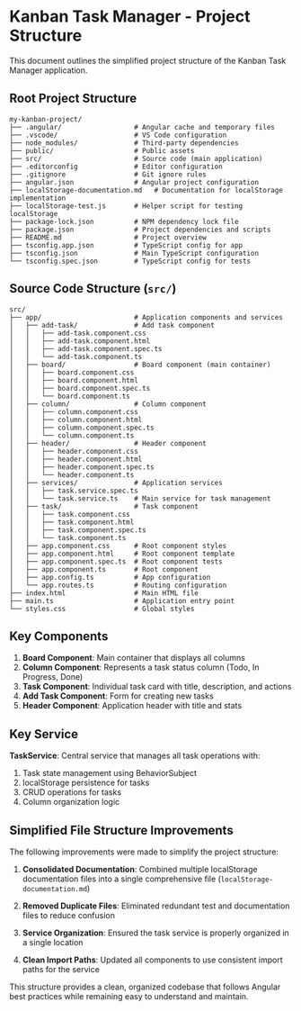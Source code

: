 # Kanban Task Manager - Project Structure

This document outlines the simplified project structure of the Kanban Task Manager application.

## Root Project Structure

```
my-kanban-project/
├── .angular/                  # Angular cache and temporary files
├── .vscode/                   # VS Code configuration
├── node_modules/              # Third-party dependencies
├── public/                    # Public assets
├── src/                       # Source code (main application)
├── .editorconfig              # Editor configuration
├── .gitignore                 # Git ignore rules
├── angular.json               # Angular project configuration
├── localStorage-documentation.md   # Documentation for localStorage implementation
├── localStorage-test.js       # Helper script for testing localStorage
├── package-lock.json          # NPM dependency lock file
├── package.json               # Project dependencies and scripts
├── README.md                  # Project overview
├── tsconfig.app.json          # TypeScript config for app
├── tsconfig.json              # Main TypeScript configuration
└── tsconfig.spec.json         # TypeScript config for tests
```

## Source Code Structure (`src/`)

```
src/
├── app/                       # Application components and services
│   ├── add-task/              # Add task component
│   │   ├── add-task.component.css
│   │   ├── add-task.component.html
│   │   ├── add-task.component.spec.ts
│   │   └── add-task.component.ts
│   ├── board/                 # Board component (main container)
│   │   ├── board.component.css
│   │   ├── board.component.html
│   │   ├── board.component.spec.ts
│   │   └── board.component.ts
│   ├── column/                # Column component
│   │   ├── column.component.css
│   │   ├── column.component.html
│   │   ├── column.component.spec.ts
│   │   └── column.component.ts
│   ├── header/                # Header component
│   │   ├── header.component.css
│   │   ├── header.component.html
│   │   ├── header.component.spec.ts
│   │   └── header.component.ts
│   ├── services/              # Application services
│   │   ├── task.service.spec.ts
│   │   └── task.service.ts    # Main service for task management
│   ├── task/                  # Task component
│   │   ├── task.component.css
│   │   ├── task.component.html
│   │   ├── task.component.spec.ts
│   │   └── task.component.ts
│   ├── app.component.css      # Root component styles
│   ├── app.component.html     # Root component template
│   ├── app.component.spec.ts  # Root component tests
│   ├── app.component.ts       # Root component
│   ├── app.config.ts          # App configuration
│   └── app.routes.ts          # Routing configuration
├── index.html                 # Main HTML file
├── main.ts                    # Application entry point
└── styles.css                 # Global styles
```

## Key Components

1. **Board Component**: Main container that displays all columns
2. **Column Component**: Represents a task status column (Todo, In Progress, Done)
3. **Task Component**: Individual task card with title, description, and actions
4. **Add Task Component**: Form for creating new tasks
5. **Header Component**: Application header with title and stats

## Key Service

**TaskService**: Central service that manages all task operations with:

1. Task state management using BehaviorSubject
2. localStorage persistence for tasks
3. CRUD operations for tasks
4. Column organization logic

## Simplified File Structure Improvements

The following improvements were made to simplify the project structure:

1. **Consolidated Documentation**: Combined multiple localStorage documentation files into a single comprehensive file (`localStorage-documentation.md`)

2. **Removed Duplicate Files**: Eliminated redundant test and documentation files to reduce confusion

3. **Service Organization**: Ensured the task service is properly organized in a single location

4. **Clean Import Paths**: Updated all components to use consistent import paths for the service

This structure provides a clean, organized codebase that follows Angular best practices while remaining easy to understand and maintain.
